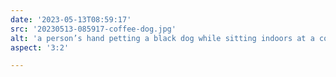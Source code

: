 ```yaml
---
date: '2023-05-13T08:59:17'
src: '20230513-085917-coffee-dog.jpg'
alt: 'a person’s hand petting a black dog while sitting indoors at a coffee shop, high contrast'
aspect: '3:2'

---
```

